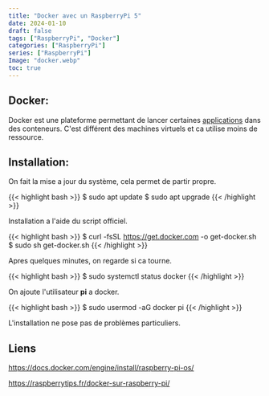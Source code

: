 ```yaml
---
title: "Docker avec un RaspberryPi 5"
date: 2024-01-10
draft: false
tags: ["RaspberryPi", "Docker"]
categories: ["RaspberryPi"]
series: ["RaspberryPi"]
Image: "docker.webp"
toc: true
---
```


## Docker:

Docker est une plateforme permettant de lancer certaines [applications](https://fr.wikipedia.org/wiki/Application_\(informatique\)) dans des conteneurs. C'est différent des  machines virtuels et ca utilise moins de ressource.

<!--more-->

## Installation:

On fait la mise a jour du système, cela permet de partir propre.

{{< highlight bash  >}}
$ sudo apt update
$ sudo apt upgrade
{{< /highlight >}}

Installation a l'aide du script officiel.

{{< highlight bash  >}}
$ curl -fsSL https://get.docker.com -o get-docker.sh
$ sudo sh get-docker.sh
{{< /highlight >}}

Apres quelques minutes, on regarde si ca tourne.

{{< highlight bash  >}}
$ sudo systemctl status docker
{{< /highlight >}}

On ajoute l'utilisateur **pi** a docker.

{{< highlight bash  >}}
$ sudo usermod -aG docker pi
{{< /highlight >}}

L'installation ne pose pas de problèmes particuliers.


## Liens

https://docs.docker.com/engine/install/raspberry-pi-os/

https://raspberrytips.fr/docker-sur-raspberry-pi/



